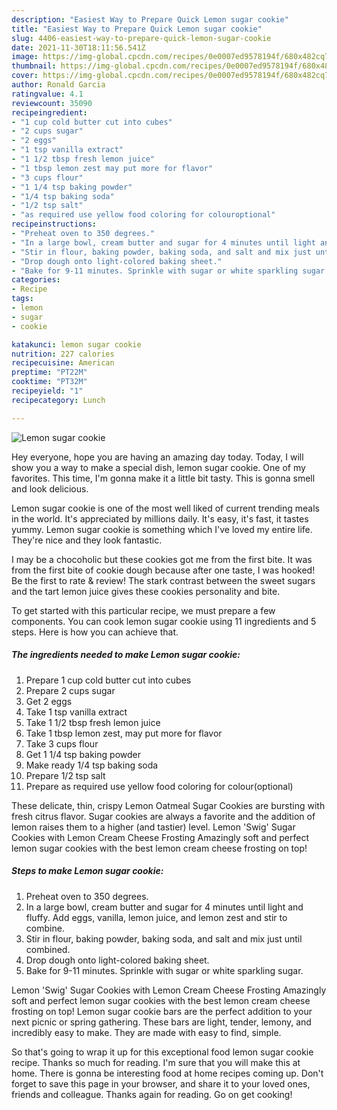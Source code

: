 ```yaml
---
description: "Easiest Way to Prepare Quick Lemon sugar cookie"
title: "Easiest Way to Prepare Quick Lemon sugar cookie"
slug: 4406-easiest-way-to-prepare-quick-lemon-sugar-cookie
date: 2021-11-30T18:11:56.541Z
image: https://img-global.cpcdn.com/recipes/0e0007ed9578194f/680x482cq70/lemon-sugar-cookie-recipe-main-photo.jpg
thumbnail: https://img-global.cpcdn.com/recipes/0e0007ed9578194f/680x482cq70/lemon-sugar-cookie-recipe-main-photo.jpg
cover: https://img-global.cpcdn.com/recipes/0e0007ed9578194f/680x482cq70/lemon-sugar-cookie-recipe-main-photo.jpg
author: Ronald Garcia
ratingvalue: 4.1
reviewcount: 35090
recipeingredient:
- "1 cup cold butter cut into cubes"
- "2 cups sugar"
- "2 eggs"
- "1 tsp vanilla extract"
- "1 1/2 tbsp fresh lemon juice"
- "1 tbsp lemon zest may put more for flavor"
- "3 cups flour"
- "1 1/4 tsp baking powder"
- "1/4 tsp baking soda"
- "1/2 tsp salt"
- "as required use yellow food coloring for colouroptional"
recipeinstructions:
- "Preheat oven to 350 degrees."
- "In a large bowl, cream butter and sugar for 4 minutes until light and fluffy. Add eggs, vanilla, lemon juice, and lemon zest and stir to combine."
- "Stir in flour, baking powder, baking soda, and salt and mix just until combined."
- "Drop dough onto light-colored baking sheet."
- "Bake for 9-11 minutes. Sprinkle with sugar or white sparkling sugar."
categories:
- Recipe
tags:
- lemon
- sugar
- cookie

katakunci: lemon sugar cookie 
nutrition: 227 calories
recipecuisine: American
preptime: "PT22M"
cooktime: "PT32M"
recipeyield: "1"
recipecategory: Lunch

---
```



![Lemon sugar cookie](https://img-global.cpcdn.com/recipes/0e0007ed9578194f/680x482cq70/lemon-sugar-cookie-recipe-main-photo.jpg)

Hey everyone, hope you are having an amazing day today. Today, I will show you a way to make a special dish, lemon sugar cookie. One of my favorites. This time, I'm gonna make it a little bit tasty. This is gonna smell and look delicious.

Lemon sugar cookie is one of the most well liked of current trending meals in the world. It's appreciated by millions daily. It's easy, it's fast, it tastes yummy. Lemon sugar cookie is something which I've loved my entire life. They're nice and they look fantastic.

I may be a chocoholic but these cookies got me from the first bite. It was from the first bite of cookie dough because after one taste, I was hooked! Be the first to rate &amp; review! The stark contrast between the sweet sugars and the tart lemon juice gives these cookies personality and bite.


To get started with this particular recipe, we must prepare a few components. You can cook lemon sugar cookie using 11 ingredients and 5 steps. Here is how you can achieve that.

<!--inarticleads1-->

##### The ingredients needed to make Lemon sugar cookie:

1. Prepare 1 cup cold butter cut into cubes
1. Prepare 2 cups sugar
1. Get 2 eggs
1. Take 1 tsp vanilla extract
1. Take 1 1/2 tbsp fresh lemon juice
1. Take 1 tbsp lemon zest, may put more for flavor
1. Take 3 cups flour
1. Get 1 1/4 tsp baking powder
1. Make ready 1/4 tsp baking soda
1. Prepare 1/2 tsp salt
1. Prepare as required use yellow food coloring for colour(optional)


These delicate, thin, crispy Lemon Oatmeal Sugar Cookies are bursting with fresh citrus flavor. Sugar cookies are always a favorite and the addition of lemon raises them to a higher (and tastier) level. Lemon &#39;Swig&#39; Sugar Cookies with Lemon Cream Cheese Frosting Amazingly soft and perfect lemon sugar cookies with the best lemon cream cheese frosting on top! 

<!--inarticleads2-->

##### Steps to make Lemon sugar cookie:

1. Preheat oven to 350 degrees.
1. In a large bowl, cream butter and sugar for 4 minutes until light and fluffy. Add eggs, vanilla, lemon juice, and lemon zest and stir to combine.
1. Stir in flour, baking powder, baking soda, and salt and mix just until combined.
1. Drop dough onto light-colored baking sheet.
1. Bake for 9-11 minutes. Sprinkle with sugar or white sparkling sugar.


Lemon &#39;Swig&#39; Sugar Cookies with Lemon Cream Cheese Frosting Amazingly soft and perfect lemon sugar cookies with the best lemon cream cheese frosting on top! Lemon sugar cookie bars are the perfect addition to your next picnic or spring gathering. These bars are light, tender, lemony, and incredibly easy to make. They are made with easy to find, simple. 

So that's going to wrap it up for this exceptional food lemon sugar cookie recipe. Thanks so much for reading. I'm sure that you will make this at home. There is gonna be interesting food at home recipes coming up. Don't forget to save this page in your browser, and share it to your loved ones, friends and colleague. Thanks again for reading. Go on get cooking!
